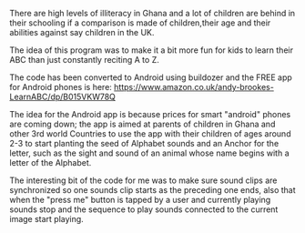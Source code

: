 There are high levels of illiteracy in Ghana and a lot of children are behind in their schooling if a comparison is made of children,their age and their abilities against say children in the UK. 

The idea of this program was to make it a bit more fun for kids to learn their ABC than just constantly reciting A to Z.

The code has been converted to Android using buildozer and the FREE app for Android phones is here: 
https://www.amazon.co.uk/andy-brookes-LearnABC/dp/B015VKW78Q



The idea for the Android app is because prices for smart "android" phones are coming down; the app is aimed at parents of children in Ghana and other 3rd world Countries to use the app with their children of ages around 2-3 to start planting the seed of Alphabet sounds and an Anchor for the letter, such as the sight and sound of an animal whose name begins with a letter of the Alphabet.

The interesting bit of the code for me was to make sure sound clips are synchronized so one sounds clip starts as the preceding one ends, also that when the "press me" button is tapped by a user and currently playing sounds stop and the sequence to play sounds connected to the current image start playing.  
